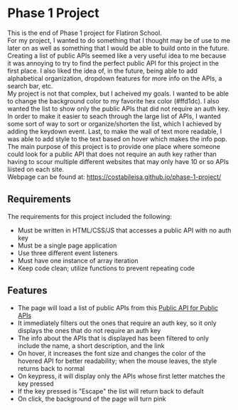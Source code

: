 # Phase 1 Project

This is the end of Phase 1 project for Flatiron School.   
For my project, I wanted to do something that I thought may be of use to me later on as well as something that I would be able to build onto in the future. Creating a list of public APIs seemed like a very useful idea to me because it was annoying to try to find the perfect public API for this project in the first place. I also liked the idea of, in the future, being able to add alphabetical organization, dropdown features for more info on the APIs, a search bar, etc.   
My project is not that complex, but I acheived my goals. I wanted to be able to change the background color to my favorite hex color (#ffd1dc). I also wanted the list to show only the public APIs that did not require an auth key. In order to make it easier to seach through the large list of APIs, I wanted some sort of way to sort or organize/shorten the list, which I achieved by adding the keydown event. Last, to make the wall of text more readable, I was able to add style to the text based on hover which makes the info pop.   
The main purpose of this project is to provide one place where someone could look for a public API that does not require an auth key rather than having to scour multiple different websites that may only have 10 or so APIs liisted on each site.   
Webpage can be found at: https://costabileisa.github.io/phase-1-project/
## Requirements
The requirements for this project included the following:
- Must be written in HTML/CSS/JS that accesses a public API with no auth key
- Must be a single page application
- Use three different event listeners
- Must have one instance of array iteration
- Keep code clean; utilize functions to prevent repeating code

## Features
- The page will load a list of public APIs from this [Public API for Public APIs]
- It immediately filters out the ones that require an auth key, so it only displays the ones that do not require an auth key
- The info about the APIs that is displayed has been filtered to only include the name, a short description, and the link
- On hover, it increases the font size and changes the color of the hovered API for better readability; when the mouse leaves, the style returns back to normal
- On keypress, it will display only the APIs whose first letter matches the key pressed
- If the key pressed is "Escape" the list will return back to default
- On click, the background of the page will turn pink

[Public API for Public APIs]: https://api.publicapis.org/